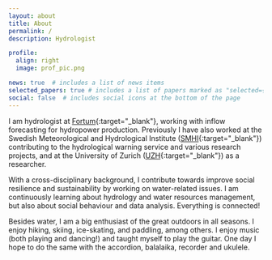 ```yaml
---
layout: about
title: About
permalink: /
description: Hydrologist

profile:
  align: right
  image: prof_pic.png

news: true  # includes a list of news items
selected_papers: true # includes a list of papers marked as "selected={true}"
social: false  # includes social icons at the bottom of the page
---
```


I am hydrologist at [Fortum](https://www.fortum.se/){:target="\_blank"}, working with inflow forecasting for hydropower production. Previously I have also worked at the Swedish Meteorological and Hydrological Institute ([SMHI](https://www.smhi.se){:target="\_blank"}) contributing to the hydrological warning service and various research projects, and at the University of Zurich ([UZH](https://uzh.ch/cmsssl/en.html){:target="\_blank"}) as a researcher.

With a cross-disciplinary background, I contribute towards improve social resilience and sustainability by working on water-related issues. I am continuously learning about hydrology and water resources management, but also about social behaviour and data analysis. Everything is connected!

Besides water, I am a big enthusiast of the great outdoors in all seasons. I enjoy hiking, skiing, ice-skating, and paddling, among others. I enjoy music (both playing and dancing!) and taught myself to play the guitar. One day I hope to do the same with the accordion, balalaika, recorder and ukulele.
